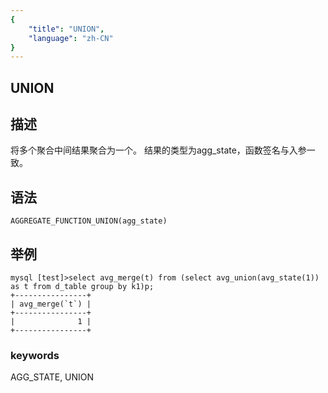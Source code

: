 ```yaml
---
{
    "title": "UNION",
    "language": "zh-CN"
}
---
```


<!-- 
Licensed to the Apache Software Foundation (ASF) under one
or more contributor license agreements.  See the NOTICE file
distributed with this work for additional information
regarding copyright ownership.  The ASF licenses this file
to you under the Apache License, Version 2.0 (the
"License"); you may not use this file except in compliance
with the License.  You may obtain a copy of the License at

  http://www.apache.org/licenses/LICENSE-2.0

Unless required by applicable law or agreed to in writing,
software distributed under the License is distributed on an
"AS IS" BASIS, WITHOUT WARRANTIES OR CONDITIONS OF ANY
KIND, either express or implied.  See the License for the
specific language governing permissions and limitations
under the License.
-->

## UNION

## 描述

将多个聚合中间结果聚合为一个。
结果的类型为agg_state，函数签名与入参一致。

## 语法

`AGGREGATE_FUNCTION_UNION(agg_state)`

## 举例
```
mysql [test]>select avg_merge(t) from (select avg_union(avg_state(1)) as t from d_table group by k1)p;
+----------------+
| avg_merge(`t`) |
+----------------+
|              1 |
+----------------+
```
### keywords
AGG_STATE, UNION
